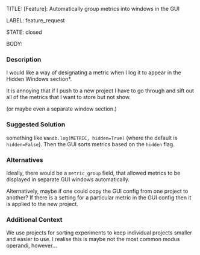 TITLE:
[Feature]: Automatically group metrics into windows in the GUI

LABEL:
feature_request

STATE:
closed

BODY:
### Description

I would like a way of designating a metric when I log it to appear in the Hidden Windows section*.  

It is annoying that if I push to a new project I have to go through and sift out all of the metrics that I want to store but not show. 

(or maybe even a separate window section.)

### Suggested Solution

something like `Wandb.log(METRIC, hidden=True)` (where the default is `hidden=False`).  Then the GUI sorts metrics based on the `hidden` flag.

### Alternatives

Ideally, there would be a `metric_group` field, that allowed metrics to be displayed in separate GUI windows automatically. 

Alternatively, maybe if one could copy the GUI config from one project to another?  If there is a setting for a particular metric in the GUI config then it is applied to the new project.  

### Additional Context

We use projects for sorting experiments to keep individual projects smaller and easier to use.  I realise this is maybe not the most common modus operandi, however... 

